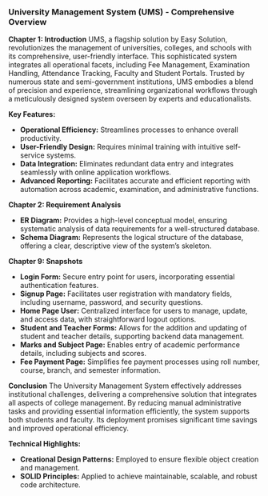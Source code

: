 ### University Management System (UMS) - Comprehensive Overview

**Chapter 1: Introduction**
UMS, a flagship solution by Easy Solution, revolutionizes the management of universities, colleges, and schools with its comprehensive, user-friendly interface. This sophisticated system integrates all operational facets, including Fee Management, Examination Handling, Attendance Tracking, Faculty and Student Portals. Trusted by numerous state and semi-government institutions, UMS embodies a blend of precision and experience, streamlining organizational workflows through a meticulously designed system overseen by experts and educationalists.

**Key Features:**
- **Operational Efficiency:** Streamlines processes to enhance overall productivity.
- **User-Friendly Design:** Requires minimal training with intuitive self-service systems.
- **Data Integration:** Eliminates redundant data entry and integrates seamlessly with online application workflows.
- **Advanced Reporting:** Facilitates accurate and efficient reporting with automation across academic, examination, and administrative functions.

**Chapter 2: Requirement Analysis**
- **ER Diagram:** Provides a high-level conceptual model, ensuring systematic analysis of data requirements for a well-structured database.
- **Schema Diagram:** Represents the logical structure of the database, offering a clear, descriptive view of the system’s skeleton.

**Chapter 9: Snapshots**
- **Login Form:** Secure entry point for users, incorporating essential authentication features.
- **Signup Page:** Facilitates user registration with mandatory fields, including username, password, and security questions.
- **Home Page User:** Centralized interface for users to manage, update, and access data, with straightforward logout options.
- **Student and Teacher Forms:** Allows for the addition and updating of student and teacher details, supporting backend data management.
- **Marks and Subject Page:** Enables entry of academic performance details, including subjects and scores.
- **Fee Payment Page:** Simplifies fee payment processes using roll number, course, branch, and semester information.

**Conclusion**
The University Management System effectively addresses institutional challenges, delivering a comprehensive solution that integrates all aspects of college management. By reducing manual administrative tasks and providing essential information efficiently, the system supports both students and faculty. Its deployment promises significant time savings and improved operational efficiency.

**Technical Highlights:**
- **Creational Design Patterns:** Employed to ensure flexible object creation and management.
- **SOLID Principles:** Applied to achieve maintainable, scalable, and robust code architecture.

